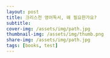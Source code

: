 ```yaml
---
layout: post
title: 크리스천 영어독서, 왜 필요한가요? 
subtitle:
cover-img: /assets/img/path.jpg
thumbnail-img: /assets/img/thumb.png
share-img: /assets/img/path.jpg
tags: [books, test]
---
```


